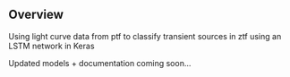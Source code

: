 ## Overview
Using light curve data from ptf to classify transient sources in ztf using an LSTM network in Keras

Updated models + documentation coming soon...
